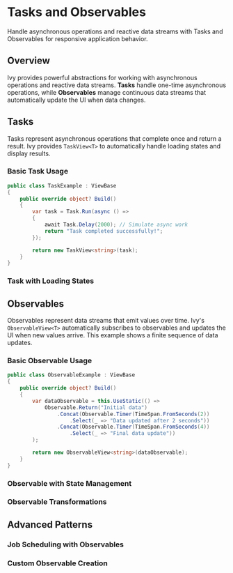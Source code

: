 # Tasks and Observables

<Ingress>
Handle asynchronous operations and reactive data streams with Tasks and Observables for responsive application behavior.
</Ingress>

## Overview

Ivy provides powerful abstractions for working with asynchronous operations and reactive data streams. **Tasks** handle one-time asynchronous operations, while **Observables** manage continuous data streams that automatically update the UI when data changes.

## Tasks

Tasks represent asynchronous operations that complete once and return a result. Ivy provides `TaskView<T>` to automatically handle loading states and display results.

### Basic Task Usage

```csharp demo-below
public class TaskExample : ViewBase
{
    public override object? Build()
    {
        var task = Task.Run(async () =>
        {
            await Task.Delay(2000); // Simulate async work
            return "Task completed successfully!";
        });

        return new TaskView<string>(task);
    }
}
```

### Task with Loading States

## Observables

Observables represent data streams that emit values over time. Ivy's `ObservableView<T>` automatically subscribes to observables and updates the UI when new values arrive. This example shows a finite sequence of data updates.

### Basic Observable Usage

```csharp demo-below
public class ObservableExample : ViewBase
{
    public override object? Build()
    {
        var dataObservable = this.UseStatic(() => 
            Observable.Return("Initial data")
                .Concat(Observable.Timer(TimeSpan.FromSeconds(2))
                    .Select(_ => "Data updated after 2 seconds"))
                .Concat(Observable.Timer(TimeSpan.FromSeconds(4))
                    .Select(_ => "Final data update"))
        );

        return new ObservableView<string>(dataObservable);
    }
}
```

### Observable with State Management

### Observable Transformations

## Advanced Patterns

### Job Scheduling with Observables

### Custom Observable Creation
